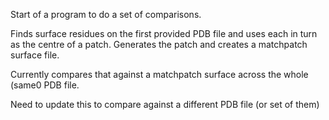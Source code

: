 Start of a program to do a set of comparisons.

Finds surface residues on the first provided PDB file and uses each in turn as the centre
of a patch. Generates the patch and creates a matchpatch surface file.

Currently compares that against a matchpatch surface across the whole (same0 PDB file.

Need to update this to compare against a different PDB file (or set of them)
